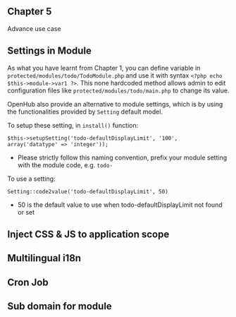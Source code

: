 ## Chapter 5
Advance use case

## Settings in Module
As what you have learnt from Chapter 1, you can define variable in `protected/modules/todo/TodoModule.php` and use it with syntax `<?php echo $this->module->var1 ?>`. This none hardcoded method allows admin to edit configuration files like `protected/modules/todo/main.php` to change its value.

OpenHub also provide an alternative to module settings, which is by using the functionalities provided by `Setting` default model.

To setup these setting, in `install()` function:

`$this->setupSetting('todo-defaultDisplayLimit', '100', array('datatype' => 'integer'));`
  * Please strictly follow this naming convention, prefix your module setting with the module code, e.g. `todo-`

To use a setting:

`Setting::code2value('todo-defaultDisplayLimit', 50)`
  * 50 is the default value to use when todo-defaultDisplayLimit not found or set



## Inject CSS & JS to application scope
## Multilingual i18n
## Cron Job
## Sub domain for module
